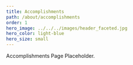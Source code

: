```yaml
---
title: Accomplishments
path: /about/accomplishments
order: 1
hero_image: ../../../images/header_faceted.jpg
hero_color: light-blue
hero_size: small
---
```

Accomplishments Page Placeholder.

